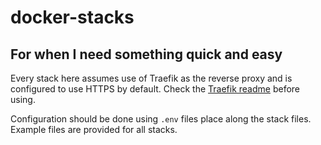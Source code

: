 # docker-stacks

## For when I need something quick and easy

Every stack here assumes use of Traefik as the reverse proxy and is configured to use HTTPS by default. Check the [Traefik readme](traefik/README.md) before using.

Configuration should be done using `.env` files place along the stack files. Example files are provided for all stacks.
